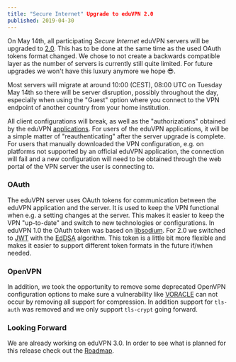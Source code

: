 ```yaml
---
title: "Secure Internet" Upgrade to eduVPN 2.0
published: 2019-04-30
---
```


On May 14th, all participating _Secure Internet_ eduVPN servers will be 
upgraded to [2.0](eduvpn-server-2-0.html). This has to be done at the same time 
as the used OAuth tokens format changed. We chose to not create a backwards 
compatible layer as the number of servers is currently still quite limited. For 
future upgrades we won't have this luxury anymore we hope 😎.

Most servers will migrate at around 10:00 (CEST), 08:00 UTC on Tuesday May 
14th so there will be server disruption, possibly throughout the day, 
especially when using the "Guest" option where you connect to the VPN endpoint
of another country from your home institution.

All client configurations will break, as well as the "authorizations" obtained
by the eduVPN [applications](../apps.html). For users of the eduVPN applications, 
it will be a simple matter of "reauthenticating" after the server upgrade is 
complete. For users that manually downloaded the VPN configuration, e.g. on 
platforms not supported by an official eduVPN application, the connection will
fail and a new configuration will need to be obtained through the web portal
of the VPN server the user is connecting to. 

### OAuth

The eduVPN server uses OAuth tokens for communication between the eduVPN 
application and the server. It is used to keep the VPN functional when e.g. a 
setting changes at the server. This makes it easier to keep the VPN "up-to-date"
and switch to new technologies or configurations. In eduVPN 1.0 the OAuth 
token was based on [libsodium](https://libsodium.org/). For 2.0 we switched to
[JWT](https://en.wikipedia.org/wiki/JSON_Web_Token) with the 
[EdDSA](https://tools.ietf.org/html/rfc8037) algorithm. This token is a little 
bit more flexible and makes it easier to support different token formats in the 
future if/when needed.

### OpenVPN

In addition, we took the opportunity to remove some deprecated OpenVPN 
configuration options to make sure a vulnerability like 
[VORACLE](https://openvpn.net/security-advisory/the-voracle-attack-vulnerability/) 
can not occur by removing all support for compression. In addition support for
`tls-auth` was removed and we only support `tls-crypt` going forward.

### Looking Forward

We are already working on eduVPN 3.0. In order to see what is planned for this
release check out the 
[Roadmap](https://github.com/eduvpn/documentation/blob/master/ROADMAP.md).
